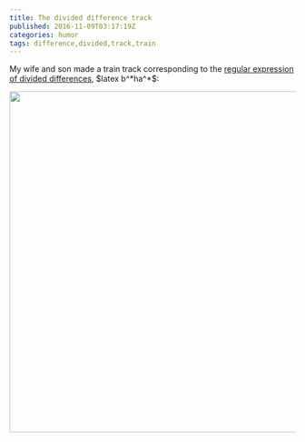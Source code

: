 ```yaml
---
title: The divided difference track
published: 2016-11-09T03:17:19Z
categories: humor
tags: difference,divided,track,train
---
```


<p>My wife and son made a train track corresponding to the <a href="https://byorgey.wordpress.com/2015/04/14/polynomial-functors-constrained-by-regular-expressions/">regular expression of divided differences</a>, $latex b^*ha^*$:</p>
<div style="text-align:center;">
<div class="figure">
<img src="https://lh3.googleusercontent.com/sWrRxDefURyJjcj2AOWHoILdKr9fwH4leKn8z_kgb0ammUBHzJp9CUv8KyBwgpe81iyK_2aG2A=w1386-h1039-no" width="600" />

</div>
</div>

